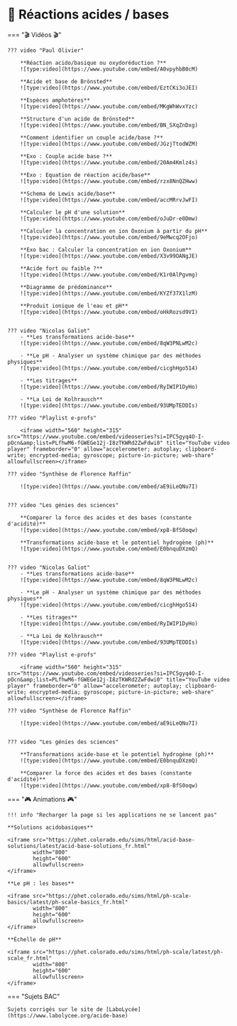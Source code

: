 # 🔴 Réactions acides / bases 

=== "🎬 Vidéos 🎬"

    ??? video "Paul Olivier"

        **Réaction acido/basique ou oxydoréduction ?**
        ![type:video](https://www.youtube.com/embed/A0vpyhbB0cM)

        **Acide et base de Brönsted**
        ![type:video](https://www.youtube.com/embed/EztCKi3oJEI)

        **Espèces amphotères**
        ![type:video](https://www.youtube.com/embed/MKgWhWvxYzc)

        **Structure d'un acide de Brönsted**
        ![type:video](https://www.youtube.com/embed/BN_SXqZnDxg)

        **Comment identifier un couple acide/base ?**
        ![type:video](https://www.youtube.com/embed/JGzjTtodWZM)

        **Exo : Couple acide base ?**
        ![type:video](https://www.youtube.com/embed/20Am4Kmlz4s)

        **Exo : Equation de réaction acide/base**
        ![type:video](https://www.youtube.com/embed/rzx8NnQZHww)

        **Schema de Lewis acide/base**
        ![type:video](https://www.youtube.com/embed/accMRrvJwFI)

        **Calculer le pH d'une solution**
        ![type:video](https://www.youtube.com/embed/oJuDr-e0Dmw)

        **Calculer la concentration en ion Oxonium à partir du pH**
        ![type:video](https://www.youtube.com/embed/9eMwcq2OFjo)

        **Exo bac : Calculer la concentration en ion Oxonium**
        ![type:video](https://www.youtube.com/embed/X3v99OANgJE)

        **Acide fort ou faible ?**
        ![type:video](https://www.youtube.com/embed/K1r0AlPgvmg)

        **Diagramme de prédominance**
        ![type:video](https://www.youtube.com/embed/KYZf37X1lzM)

        **Produit ionique de l'eau et pH**
        ![type:video](https://www.youtube.com/embed/oHkRozsd9VI)


    ??? video "Nicolas Galiot"
        - **Les transformations acide-base**
        ![type:video](https://www.youtube.com/embed/8qW3PNLwM2c)

        - **Le pH - Analyser un système chimique par des méthodes physiques**
        ![type:video](https://www.youtube.com/embed/cicghHgo514)

        - **Les titrages**
        ![type:video](https://www.youtube.com/embed/RyIWIP1DyHo)

        - **La Loi de Kolhrausch**
        ![type:video](https://www.youtube.com/embed/93UMpTEDDIs)        

    ??? video "Playlist e-profs"

        <iframe width="560" height="315" src="https://www.youtube.com/embed/videoseries?si=IPC5gyq4O-I-pOcn&amp;list=PLfhwM6-fGWEGe12j-I8zTKWRd2ZwFdwi0" title="YouTube video player" frameborder="0" allow="accelerometer; autoplay; clipboard-write; encrypted-media; gyroscope; picture-in-picture; web-share" allowfullscreen></iframe>

    ??? video "Synthèse de Florence Raffin"

        ![type:video](https://www.youtube.com/embed/aE9iLeQNu7I)


    ??? video "Les génies des sciences"

        **Comparer la force des acides et des bases (constante d'acidité)**
        ![type:video](https://www.youtube.com/embed/xp8-BfS0oqw)

        **Transformations acide-base et le potentiel hydrogène (ph)**
        ![type:video](https://www.youtube.com/embed/E0bnquDXzmQ)


    ??? video "Nicolas Galiot"
        - **Les transformations acide-base**
        ![type:video](https://www.youtube.com/embed/8qW3PNLwM2c)

        - **Le pH - Analyser un système chimique par des méthodes physiques**
        ![type:video](https://www.youtube.com/embed/cicghHgo514)

        - **Les titrages**
        ![type:video](https://www.youtube.com/embed/RyIWIP1DyHo)

        - **La Loi de Kolhrausch**
        ![type:video](https://www.youtube.com/embed/93UMpTEDDIs)        

    ??? video "Playlist e-profs"

        <iframe width="560" height="315" src="https://www.youtube.com/embed/videoseries?si=IPC5gyq4O-I-pOcn&amp;list=PLfhwM6-fGWEGe12j-I8zTKWRd2ZwFdwi0" title="YouTube video player" frameborder="0" allow="accelerometer; autoplay; clipboard-write; encrypted-media; gyroscope; picture-in-picture; web-share" allowfullscreen></iframe>

    ??? video "Synthèse de Florence Raffin"

        ![type:video](https://www.youtube.com/embed/aE9iLeQNu7I)


    ??? video "Les génies des sciences"

        **Transformations acide-base et le potentiel hydrogène (ph)**
        ![type:video](https://www.youtube.com/embed/E0bnquDXzmQ)

        **Comparer la force des acides et des bases (constante d'acidité)**
        ![type:video](https://www.youtube.com/embed/xp8-BfS0oqw)

=== "🎮 Animations 🎮"

    !!! info "Recharger la page si les applications ne se lancent pas"
    
    **Solutions acidobasiques**

    <iframe src="https://phet.colorado.edu/sims/html/acid-base-solutions/latest/acid-base-solutions_fr.html"
            width="800"
            height="600"
            allowfullscreen>
    </iframe>

    **Le pH : les bases**

    <iframe src="https://phet.colorado.edu/sims/html/ph-scale-basics/latest/ph-scale-basics_fr.html"
            width="800"
            height="600"
            allowfullscreen>
    </iframe>

    **Échelle de pH**

    <iframe src="https://phet.colorado.edu/sims/html/ph-scale/latest/ph-scale_fr.html"
            width="800"
            height="600"
            allowfullscreen>
    </iframe>

=== "Sujets BAC"

    Sujets corrigés sur le site de [LaboLycée](https://www.labolycee.org/acide-base)
